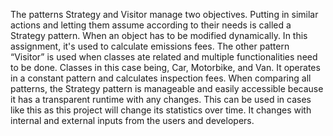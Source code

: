 The patterns Strategy and Visitor manage two objectives. Putting in similar actions and letting them assume according to their needs is called a Strategy pattern. When an object has to be modified dynamically. In this assignment, it's used to calculate emissions fees. The other pattern “Visitor” is used when classes ate related and multiple functionalities need to be done. Classes in this case being, Car, Motorbike, and Van. It operates in a constant pattern and calculates inspection fees. When comparing all patterns, the Strategy pattern is manageable and easily accessible because it has a transparent runtime with any changes. This can be used in cases like this as this project will change its statistics over time. It changes with internal and external inputs from the users and developers. 
